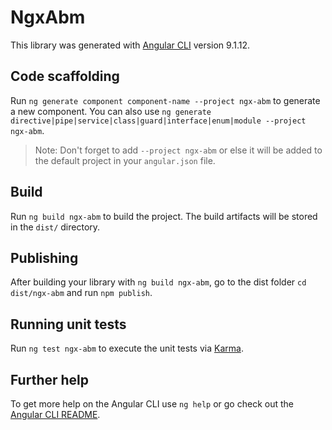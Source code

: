 # NgxAbm

This library was generated with [Angular CLI](https://github.com/angular/angular-cli) version 9.1.12.

## Code scaffolding

Run `ng generate component component-name --project ngx-abm` to generate a new component. You can also use `ng generate directive|pipe|service|class|guard|interface|enum|module --project ngx-abm`.
> Note: Don't forget to add `--project ngx-abm` or else it will be added to the default project in your `angular.json` file. 

## Build

Run `ng build ngx-abm` to build the project. The build artifacts will be stored in the `dist/` directory.

## Publishing

After building your library with `ng build ngx-abm`, go to the dist folder `cd dist/ngx-abm` and run `npm publish`.

## Running unit tests

Run `ng test ngx-abm` to execute the unit tests via [Karma](https://karma-runner.github.io).

## Further help

To get more help on the Angular CLI use `ng help` or go check out the [Angular CLI README](https://github.com/angular/angular-cli/blob/master/README.md).
